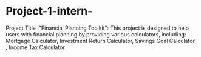 # Project-1-intern-
Project Title :"Financial Planning Toolkit": This project is designed to help users with financial planning by providing various calculators, including:  Mortgage Calculator, Investment Return  Calculator, Savings Goal Calculator ,  Income Tax Calculator .
